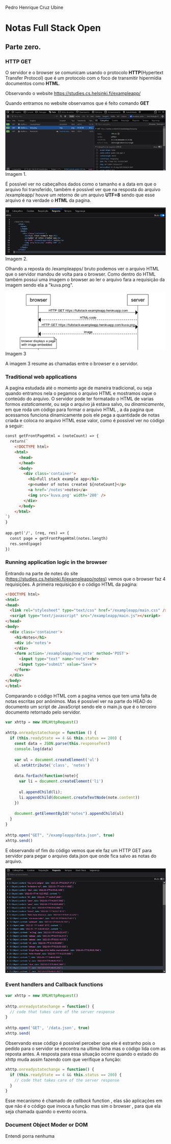Pedro Henrique Cruz Ubine

# Notas Full Stack Open

## Parte zero.

### HTTP GET

O servidor e o browser se comunicam usando o protocolo **HTTP**(Hypertext Transfer Protocol) que é um protocolo com o foco de transmitir hipermídia documentos como **HTML**.  

Observando o website https://studies.cs.helsinki.fi/exampleapp/  

Quando entramos no website observamos que é feito comando **GET**   

![get_http](Imagens/img_0/get_website.png)
Imagem 1.

É possível ver no cabeçalhos dados como o tamanho e a data em que o arquivo foi transferido,  também é possível ver que na resposta do arquivo /exampleapp/ houve um retorno de um arquivo **UTF=8** sendo que esse arquivo é na verdade o **HTML** da pagina.

![resposta](Imagens/img_0/rensponse_html.png)
Imagem 2.

Olhando a reposta do /exampleapps/ bruto podemos ver o arquivo HTML que o servidor mandou de volta para o browser. Como dentro do HTML também possui uma imagem o browser ao ler o arquivo fara a requisição da imagem sendo ela a "kuva.png".

![7e](Imagens/img_0/7e.png)
Imagem 3

A imagem 3 resume as chamadas entre o browser e o servidor.

### Traditional web applications

A pagina estudada até o momento age de maneira tradicional, ou seja quando entramos nela o pegamos o arquivo HTML e mostramos oque o conteúdo do arquivo.
O servidor pode ter formatado o HTML de varias formos *estaticamente*, ou seja o arquivo já estava salvo, ou *dinamicamente*, em que roda um código para formar o arquivo HTML , a da pagina que acessamos funciona dinamicamente pois ele pega a quantidade de notas criada e coloca no arquivo HTML esse valor, como é possível ver no código a seguir:

```html
const getFrontPageHtml = (noteCount) => {
  return(`
    <!DOCTYPE html>
    <html>
      <head>
      </head>
      <body>
        <div class='container'>
          <h1>Full stack example app</h1>
          <p>number of notes created ${noteCount}</p>
          <a href='/notes'>notes</a>
          <img src='kuva.png' width='200' />
        </div>
      </body>
    </html>
`)
} 

app.get('/', (req, res) => {
  const page = getFrontPageHtml(notes.length)
  res.send(page)
})
```



### Running application logic in the browser

Entrando na parte de notes do site (https://studies.cs.helsinki.fi/exampleapp/notes) vemos que o browser faz 4 requisições.
A primeira requisição é o código HTML da pagina:

```html
<!DOCTYPE html>
<html>
<head>
  <link rel="stylesheet" type="text/css" href="/exampleapp/main.css" />
  <script type="text/javascript" src="/exampleapp/main.js"></script>
</head>
<body>
  <div class='container'>
    <h1>Notes</h1>
    <div id='notes'>
    </div>
    <form action='/exampleapp/new_note' method='POST'>
      <input type="text" name="note"><br>
      <input type="submit" value="Save">
    </form>
  </div>
</body>
</html>
```

Comparando o código HTML com a pagina vemos que tem  uma falta de notas escritas por anônimos. Mas é possível ver na parte do HEAD do documento um script de JavaScript sendo ele o main.js que é o terceiro documento retornado pelo servidor.
```javascript
var xhttp = new XMLHttpRequest()
  
xhttp.onreadystatechange = function () {
  if (this.readyState == 4 && this.status == 200) {
    const data = JSON.parse(this.responseText)
    console.log(data)

    var ul = document.createElement('ul')
    ul.setAttribute('class', 'notes')

    data.forEach(function(note){
      var li = document.createElement('li')
      
      ul.appendChild(li);
      li.appendChild(document.createTextNode(note.content))
    })

    document.getElementById("notes").appendChild(ul)
  }
}

xhttp.open("GET", "/exampleapp/data.json", true)
xhttp.send()
```

E observando of fim do código vemos que ele faz um HTTP GET para servidor para pegar o arquivo data.json que onde fica salvo as notas do arquivo.

![Json](Imagens/img_0/json.png)

### Event handlers and Callback functions

```javascript
var xhttp = new XMLHttpRequest()

xhttp.onreadystatechange = function() {
  // code that takes care of the server response
}

xhttp.open('GET', '/data.json', true)
xhttp.send(
```

Observando esse código é possivel perceber que ele é estranho pois o pedido para o servidor se encontra na ultima linha mas o código lida com as reposta antes.
A resposta para essa situação ocorre quando o estado do xhttp muda assim fazendo com que verifique a função:

``` javascript
xhttp.onreadystatechange = function() {
  if (this.readyState == 4 && this.status == 200) {
    // code that takes care of the server response
  }
}
```

Esse mecanismo é chamado de *callback* function , elas são aplicações em que não é o código que invoca a função mas sim o browser , para que ela seja chamada quando o evento ocorra.

### Document Object Moder or DOM

Entendi porra nenhuma

